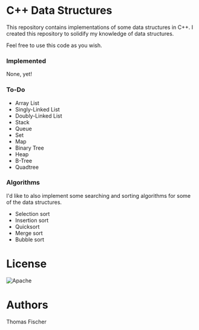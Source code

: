 # C++ Data Structures
This repository contains implementations of some data structures in C++. I created this repository to solidify my knowledge of data structures.

Feel free to use this code as you wish.

### Implemented

None, yet!

### To-Do

* Array List
* Singly-Linked List
* Doubly-Linked List
* Stack
* Queue
* Set
* Map
* Binary Tree
* Heap
* B-Tree
* Quadtree

### Algorithms

I'd like to also implement some searching and sorting algorithms for some of the data structures.

* Selection sort
* Insertion sort
* Quicksort
* Merge sort
* Bubble sort

# License

![Apache](https://lucene.apache.org/images/mantle-asf.png)

# Authors

Thomas Fischer
